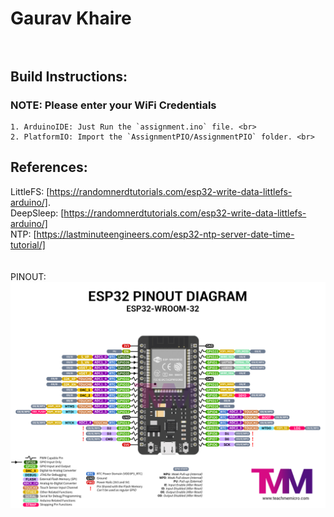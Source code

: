 # Gaurav Khaire <br><br>

## Build Instructions:
### NOTE: Please enter your WiFi Credentials <br>
    1. ArduinoIDE: Just Run the `assignment.ino` file. <br>
    2. PlatformIO: Import the `AssignmentPIO/AssignmentPIO` folder. <br>

## References:
LittleFS: [https://randomnerdtutorials.com/esp32-write-data-littlefs-arduino/]. <br>
DeepSleep: [https://randomnerdtutorials.com/esp32-write-data-littlefs-arduino/] <br>
NTP: [https://lastminuteengineers.com/esp32-ntp-server-date-time-tutorial/] <br>
<br><br>PINOUT: <br>
![pinout](ESP32-pinout-diagram.jpg)


